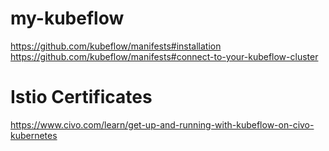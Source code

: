 # my-kubeflow
https://github.com/kubeflow/manifests#installation
https://github.com/kubeflow/manifests#connect-to-your-kubeflow-cluster

# Istio Certificates
https://www.civo.com/learn/get-up-and-running-with-kubeflow-on-civo-kubernetes
